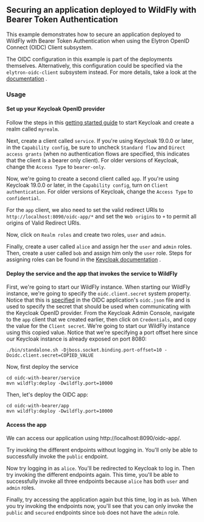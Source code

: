 ## Securing an application deployed to WildFly with Bearer Token Authentication

This example demonstrates how to secure an application deployed to WildFly with Bearer Token
Authentication when using the Elytron OpenID Connect (OIDC) Client subsystem.

The OIDC configuration in this example is part of the deployments themselves. Alternatively,
this configuration could be specified via the `elytron-oidc-client` subsystem instead.
For more details, take a look at the [documentation](https://docs.wildfly.org/26.1/Admin_Guide.html#Elytron_OIDC_Client)
.

### Usage

#### Set up your Keycloak OpenID provider

Follow the steps in this [getting started guide](https://www.keycloak.org/getting-started/getting-started-docker)
to start Keycloak and create a realm called `myrealm`.

Next, create a client called `service`. If you're using Keycloak 19.0.0 or later, in the `Capability config`, be sure to
uncheck `Standard flow`
and `Direct access grants` (when no authentication flows are specified, this indicates that the client is a bearer only
client). For older
versions of Keycloak, change the `Access Type` to `bearer-only`.

Now, we're going to create a second client called `app`. If you're using Keycloak 19.0.0 or later, in
the `Capability config`,
turn on `Client authentication`. For older versions of Keycloak, change the `Access Type` to `confidential`.

For the `app` client, we also need to set the valid redirect URIs to `http://localhost:8090/oidc-app/*` and set the
`Web origins` to `+` to permit all origins of Valid Redirect URIs.

Now, click on `Realm roles` and create two roles, `user` and `admin`.

Finally, create a user called `alice` and assign her the `user` and `admin` roles. Then, create a user called `bob`
and assign him only the `user` role. Steps for assigning roles can be found in
the [Keycloak documentation](https://www.keycloak.org/docs/latest/server_admin/#proc-assigning-role-mappings_server_administration_guide)
.

#### Deploy the service and the app that invokes the service to WildFly

First, we're going to start our WildFly instance. When starting our WildFly instance, we're going to specify
the `oidc.client.secret` system
property. Notice that this
is [specified](https://github.com/wildfly-security-incubator/elytron-examples/blob/master/oidc-with-bearer/app/src/main/webapp/WEB-INF/oidc.json)
in the OIDC application's `oidc.json` file and is used to specify the secret that should be used when communicating with
the Keycloak OpenID provider.
From the Keycloak Admin Console, navigate to the `app` client that we created earlier, then click on `Credentials`, and
copy
the value for the `Client secret`. We're going to start our WildFly instance using this copied value. Notice that we're
specifying a port offset here since our Keycloak instance is already exposed on port 8080:

```
./bin/standalone.sh -Djboss.socket.binding.port-offset=10 -Doidc.client.secret=COPIED_VALUE
```

Now, first deploy the service

```
cd oidc-with-bearer/service
mvn wildfly:deploy -Dwildfly.port=10000
```

Then, let's deploy the OIDC app:

```
cd oidc-with-bearer/app
mvn wildfly:deploy -Dwildfly.port=10000
```

#### Access the app

We can access our application using http://localhost:8090/oidc-app/.

Try invoking the different endpoints without logging in. You'll only be able to successfully invoke
the `public` endpoint.

Now try logging in as `alice`. You'll be redirected to Keycloak to log in. Then try invoking
the different endpoints again. This time, you'll be able to successfully invoke all three endpoints
because `alice` has both `user` and `admin` roles.

Finally, try accessing the application again but this time, log in as `bob`. When you try invoking
the endpoints now, you'll see that you can only invoke the `public` and `secured` endpoints
since `bob` does not have the `admin` role.
